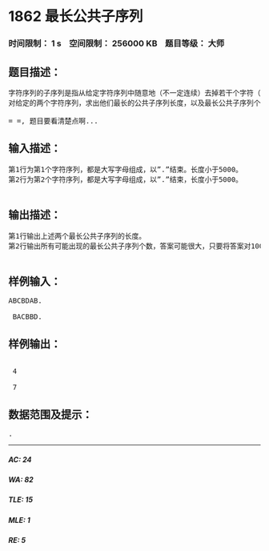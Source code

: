 # 1862 最长公共子序列   
### 时间限制： 1 s&nbsp;&nbsp;&nbsp;&nbsp;空间限制： 256000 KB&nbsp;&nbsp;&nbsp;&nbsp;题目等级： 大师  
## 题目描述：  

<pre>
字符序列的子序列是指从给定字符序列中随意地（不一定连续）去掉若干个字符（可能一个也不去掉）后所形成的字符序列。令给定的字符序列X=“x0，x1，…，xm-1”，序列Y=“y0，y1，…，yk-1”是X的子序列，存在X的一个严格递增下标序列<i0，i1，…，ik-1>，使得对所有的j=0，1，…，k-1，有xij = yj。例如，X=“ABCBDAB”，Y=“BCDB”是X的一个子序列。
对给定的两个字符序列，求出他们最长的公共子序列长度，以及最长公共子序列个数。
 
= =, 题目要看清楚点啊...
</pre>
  
  
## 输入描述：  

<pre>
第1行为第1个字符序列，都是大写字母组成，以”.”结束。长度小于5000。
第2行为第2个字符序列，都是大写字母组成，以”.”结束，长度小于5000。
 
</pre>
  
  
## 输出描述：  

<pre>
第1行输出上述两个最长公共子序列的长度。
第2行输出所有可能出现的最长公共子序列个数，答案可能很大，只要将答案对100,000,000求余即可。
 
</pre>
  
  
## 样例输入：  

<pre>
ABCBDAB.  
  
 BACBBD.
</pre>
  
  
## 样例输出：  

<pre>
  
 4  
  
 7
</pre>
  
  
## 数据范围及提示：  

<pre>
.
</pre>
  
  
***  

##### AC: 24  
##### WA: 82  
##### TLE: 15  
##### MLE: 1  
##### RE: 5  
